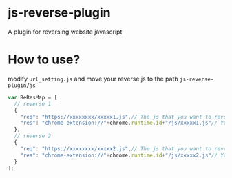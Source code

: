 # js-reverse-plugin
A plugin for reversing website javascript

# How to use?
modify `url_setting.js` and move your reverse js to the path `js-reverse-plugin/js`
```javascript
var ReResMap = [
  // reverse 1
  {
    "req": "https://xxxxxxxx/xxxxx1.js",// The js that you want to reverse 
    "res": "chrome-extension://"+chrome.runtime.id+"/js/xxxxx1.js"// Your js
  },
  // reverse 2
  {
    "req": "https://xxxxxxxx/xxxxx2.js",// The js that you want to reverse 
    "res": "chrome-extension://"+chrome.runtime.id+"/js/xxxxx2.js"// Your js
  }
];
```
